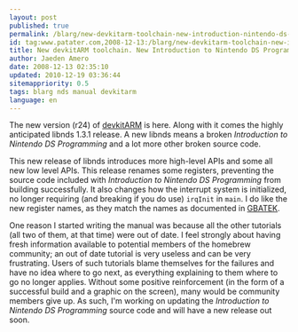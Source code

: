 ```yaml
---
layout: post
published: true
permalink: /blarg/new-devkitarm-toolchain-new-introduction-nintendo-ds-programming-underway/
id: tag:www.patater.com,2008-12-13:/blarg/new-devkitarm-toolchain-new-introduction-nintendo-ds-programming-underway/
title: New devkitARM toolchain. New Introduction to Nintendo DS Programming underway.
author: Jaeden Amero
date: 2008-12-13 02:35:10
updated: 2010-12-19 03:36:44
sitemappriority: 0.5
tags: blarg nds manual devkitarm
language: en
---
```

The new version (r24) of <a href="http://www.devkitpro.org/">devkitARM</a> is
here. Along with it comes the highly anticipated libnds 1.3.1 release. A new
libnds means a broken *Introduction to Nintendo DS Programming* and a lot more
other broken source code.

This new release of libnds introduces more high-level APIs and some all new low
level APIs. This release renames some registers, preventing the source code
included with *Introduction to Nintendo DS Programming* from building
successfully. It also changes how the interrupt system is initialized, no
longer requiring (and breaking if you do use) <code>irqInit</code> in
<code>main</code>. I do like the new register names, as they match the names as
documented in <a href="http://nocash.emubase.de/gbatek.htm">GBATEK</a>.

One reason I started writing the manual was because all the other tutorials
(all two of them, at that time) were out of date. I feel strongly about having
fresh information available to potential members of the homebrew community; an
out of date tutorial is very useless and can be very frustrating. Users of such
tutorials blame themselves for the failures and have no idea where to go next,
as everything explaining to them where to go no longer applies. Without some
positive reinforcement (in the form of a successful build and a graphic on the
screen), many would be community members give up. As such, I'm working on
updating the *Introduction to Nintendo DS Programming* source code and will
have a new release out soon.
